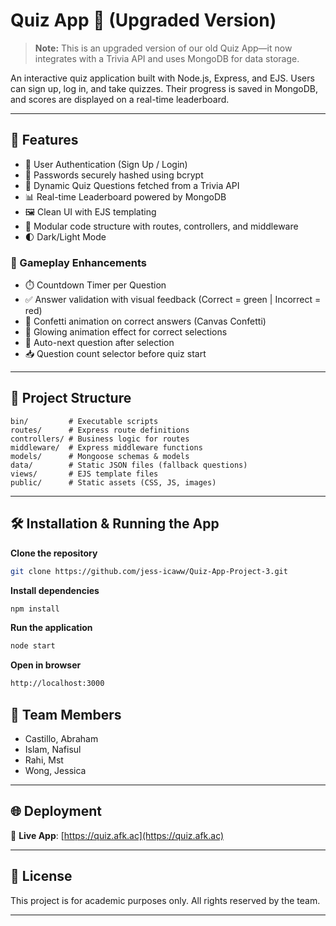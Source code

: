 # Quiz App 🧠 (Upgraded Version)

> **Note:** This is an upgraded version of our old Quiz App—it now integrates with a Trivia API and uses MongoDB for data storage.

An interactive quiz application built with Node.js, Express, and EJS. Users can sign up, log in, and take quizzes. Their progress is saved in MongoDB, and scores are displayed on a real-time leaderboard.

---

## 🚀 Features

- 🔐 User Authentication (Sign Up / Login)
- 🔑 Passwords securely hashed using bcrypt
- 🎲 Dynamic Quiz Questions fetched from a Trivia API
- 📊 Real-time Leaderboard powered by MongoDB
- 🖼️ Clean UI with EJS templating
- 🧩 Modular code structure with routes, controllers, and middleware
- 🌓 Dark/Light Mode

### 🧠 Gameplay Enhancements

- ⏱️ Countdown Timer per Question
- ✅ Answer validation with visual feedback (Correct = green | Incorrect = red)
- 🎉 Confetti animation on correct answers (Canvas Confetti)
- 🌈 Glowing animation effect for correct selections
- 🔁 Auto-next question after selection
- 📥 Question count selector before quiz start

---


## 📂 Project Structure
```plaintext
bin/         # Executable scripts
routes/      # Express route definitions
controllers/ # Business logic for routes
middleware/  # Express middleware functions
models/      # Mongoose schemas & models
data/        # Static JSON files (fallback questions)
views/       # EJS template files
public/      # Static assets (CSS, JS, images)
```

---

## 🛠️ Installation & Running the App

**Clone the repository**
   ```bash
   git clone https://github.com/jess-icaww/Quiz-App-Project-3.git
```
**Install dependencies**  
   ```bash
   npm install
```
**Run the application**
```bash
node start
```
**Open in browser**
```bash
http://localhost:3000
```
## 👥 Team Members

- Castillo, Abraham  
- Islam, Nafisul  
- Rahi, Mst  
- Wong, Jessica  

---

## 🌐 Deployment

🔗 **Live App**: [https://quiz.afk.ac](https://quiz.afk.ac)

---


## 📝 License

This project is for academic purposes only. All rights reserved by the team.

---

